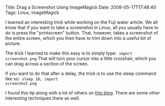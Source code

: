 Title: Drag a Screenshot Using ImageMagick
Date: 2008-05-17T17:48:40
Tags: Linux, imageMagick


I learned an interesting trick while working on the Fuji water article. We all know that if you want to take a screenshot in Linux, all you usually have to do is press the "printscreen" button. That, however, takes a screenshot of the entire screen, which you then have to trim down into a useful bit of picture. 

The trick I learned to make this easy is to simply type:<code lang="bash">
import screenshot.png</code> That will turn your cursor into a little crosshair, which you can drag across a section of the screen. 

If you want to do that after a delay, the trick is to use the sleep command like so:<code lang="bash">
sleep 10; import screenshot.png</code>

I found this tip along with a lot of others on <a href="http://tips.webdesign10.com/how-to-take-a-screenshot-on-ubuntu-linux" target="_blank">this blog</a>. There are some other interesting techniques there as well.